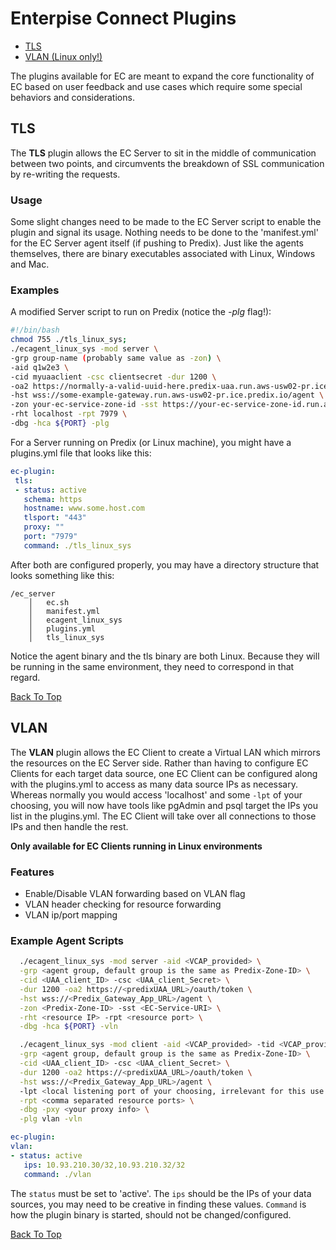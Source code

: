 <A NAME="top">
    
# Enterpise Connect Plugins
* [TLS](#tls)
* [VLAN (Linux only!)](#vlan)

The plugins available for EC are meant to expand the core functionality of EC based on user feedback and use cases which require some special behaviors and considerations. 

## TLS

The **TLS** plugin allows the EC Server to sit in the middle of communication between two points, and circumvents the breakdown of SSL communication by re-writing the requests.

### Usage

Some slight changes need to be made to the EC Server script to enable the plugin and signal its usage. Nothing needs to be done to the 'manifest.yml' for the EC Server agent itself (if pushing to Predix). Just like the agents themselves, there are binary executables associated with Linux, Windows and Mac.

### Examples

A modified Server script to run on Predix (notice the *-plg* flag!):

```bash
#!/bin/bash
chmod 755 ./tls_linux_sys;
./ecagent_linux_sys -mod server \
-grp group-name (probably same value as -zon) \
-aid q1w2e3 \
-cid myuaaclient -csc clientsecret -dur 1200 \
-oa2 https://normally-a-valid-uuid-here.predix-uaa.run.aws-usw02-pr.ice.predix.io/oauth/token \
-hst wss://some-example-gateway.run.aws-usw02-pr.ice.predix.io/agent \
-zon your-ec-service-zone-id -sst https://your-ec-service-zone-id.run.aws-usw02-pr.ice.predix.io \
-rht localhost -rpt 7979 \
-dbg -hca ${PORT} -plg
```

For a Server running on Predix (or Linux machine), you might have a plugins.yml file that looks like this:

```yaml
ec-plugin:
 tls:
 - status: active
   schema: https
   hostname: www.some.host.com
   tlsport: "443"
   proxy: ""
   port: "7979"
   command: ./tls_linux_sys
```

After both are configured properly, you may have a directory structure that looks something like this:

```
/ec_server
    │   ec.sh
    │   manifest.yml        
    │   ecagent_linux_sys
    │   plugins.yml
    │   tls_linux_sys           
```

Notice the agent binary and the tls binary are both Linux. Because they will be running in the same environment, they need to correspond in that regard.


<A HREF="#top">Back To Top</A>
## VLAN
The **VLAN** plugin allows the EC Client to create a Virtual LAN which mirrors the resources on the EC Server side. Rather than having to configure EC Clients for each target data source, one EC Client can be configured along with the plugins.yml to access as many data source IPs as necessary. Whereas normally you would access 'localhost' and some `-lpt` of your choosing, you will now have tools like pgAdmin and psql target the IPs you list in the plugins.yml. The EC Client will take over all connections to those IPs and then handle the rest.

**Only available for EC Clients running in Linux environments**

### Features  
* Enable/Disable VLAN forwarding based on VLAN flag
* VLAN header checking for resource forwarding
* VLAN ip/port mapping


### Example Agent Scripts

```bash
  ./ecagent_linux_sys -mod server -aid <VCAP_provided> \
  -grp <agent group, default group is the same as Predix-Zone-ID> \
  -cid <UAA_client_ID> -csc <UAA_client_Secret> \
  -dur 1200 -oa2 https://<predixUAA_URL>/oauth/token \
  -hst wss://<Predix_Gateway_App_URL>/agent \
  -zon <Predix-Zone-ID> -sst <EC-Service-URI> \
  -rht <resource IP> -rpt <resource port> \
  -dbg -hca ${PORT} -vln

  ./ecagent_linux_sys -mod client -aid <VCAP_provided> -tid <VCAP_provided> \
  -grp <agent group, default group is the same as Predix-Zone-ID> \
  -cid <UAA_client_ID> -csc <UAA_client_Secret> \
  -dur 1200 -oa2 https://<predixUAA_URL>/oauth/token \
  -hst wss://<Predix_Gateway_App_URL>/agent \ 
  -lpt <local listening port of your choosing, irrelevant for this use case> \
  -rpt <comma separated resource ports> \
  -dbg -pxy <your proxy info> \
  -plg vlan -vln
```
 

```yml
ec-plugin:
vlan:
- status: active
   ips: 10.93.210.30/32,10.93.210.32/32
   command: ./vlan
```   

The `status` must be set to 'active'. The `ips` should be the IPs of your data sources, you may need to be creative in finding these values. `Command` is how the plugin binary is started, should not be changed/configured.

<A HREF="#top">Back To Top</A>
